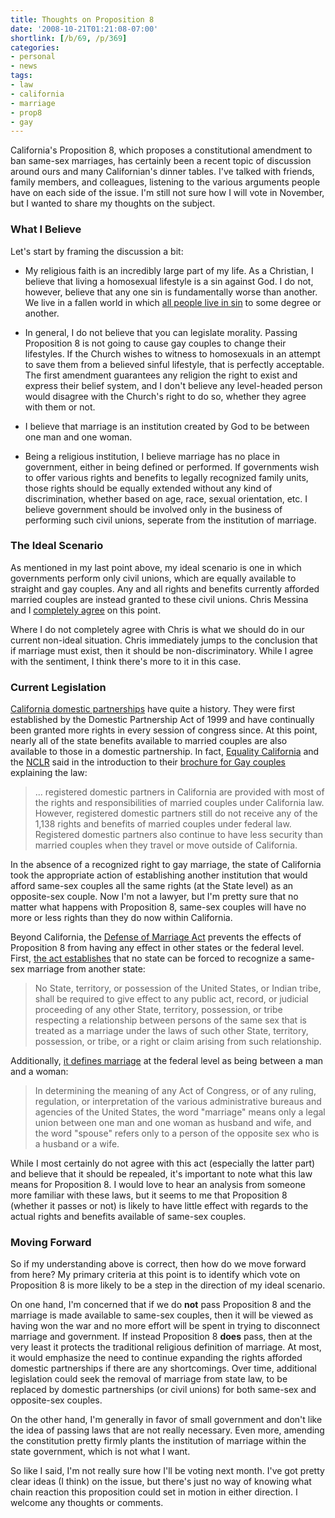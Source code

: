 ```yaml
---
title: Thoughts on Proposition 8
date: '2008-10-21T01:21:08-07:00'
shortlink: [/b/69, /p/369]
categories:
- personal
- news
tags:
- law
- california
- marriage
- prop8
- gay
---
```

California's Proposition 8, which proposes a constitutional amendment to ban same-sex marriages, has certainly been a
recent topic of discussion around ours and many Californian's dinner tables.  I've talked with friends, family members,
and colleagues, listening to the various arguments people have on each side of the issue.  I'm still not sure how I will
vote in November, but I wanted to share my thoughts on the subject.


### What I Believe ###

Let's start by framing the discussion a bit:

  - My religious faith is an incredibly large part of my life.  As a Christian, I believe that living a homosexual
  lifestyle is a sin against God.  I do not, however, believe that any one sin is fundamentally worse than another.  We
  live in a fallen world in which [all people live in sin][] to some degree or another.

  - In general, I do not believe that you can legislate morality.  Passing Proposition 8 is not going to cause gay
  couples to change their lifestyles.  If the Church wishes to witness to homosexuals in an attempt to save them from a
  believed sinful lifestyle, that is perfectly acceptable.  The first amendment guarantees any religion the right to
  exist and express their belief system, and I don't believe any level-headed person would disagree with the Church's
  right to do so, whether they agree with them or not.

  - I believe that marriage is an institution created by God to be between one man and one woman.

  - Being a religious institution, I believe marriage has no place in government, either in being defined or performed.
  If governments wish to offer various rights and benefits to legally recognized family units, those rights should be
  equally extended without any kind of discrimination, whether based on age, race, sexual orientation, etc.  I believe
  government should be involved only in the business of performing such civil unions, seperate from the institution of
  marriage.

[all people live in sin]: http://youversion.com/reader.php?startverse=Rom.3.23


### The Ideal Scenario ###

As mentioned in my last point above, my ideal scenario is one in which governments perform only civil unions, which are
equally available to straight and gay couples.  Any and all rights and benefits currently afforded married couples are
instead granted to these civil unions.  Chris Messina and I [completely agree][] on this point.

Where I do not completely agree with Chris is what we should do in our current non-ideal situation.  Chris immediately
jumps to the conclusion that if marriage must exist, then it should be non-discriminatory.  While I agree with the
sentiment, I think there's more to it in this case.

[completely agree]: http://factoryjoe.com/blog/2008/10/18/my-argument-against-proposition-8/


### Current Legislation ###

[California domestic partnerships][] have quite a history.  They were first established by the Domestic Partnership Act
of 1999 and have continually been granted more rights in every session of congress since.  At this point, nearly all of
the state benefits available to married couples are also available to those in a domestic partnership.  In fact,
[Equality California][] and the [NCLR][] said in the introduction to their [brochure for Gay couples][] explaining the
law:

> ... registered domestic partners in California are provided with most of the rights and responsibilities of married
> couples under California law. However, registered domestic partners still do not receive any of the 1,138 rights and
> benefits of married couples under federal law. Registered domestic partners also continue to have less security than
> married couples when they travel or move outside of California.

In the absence of a recognized right to gay marriage, the state of California took the appropriate action of
establishing another institution that would afford same-sex couples all the same rights (at the State level) as an
opposite-sex couple.  Now I'm not a lawyer, but I'm pretty sure that no matter what happens with Proposition 8, same-sex
couples will have no more or less rights than they do now within California.

Beyond California, the [Defense of Marriage Act][] prevents the effects of Proposition 8 from having any effect in other
states or the federal level.  First, [the act establishes][] that no state can be forced to recognize a same-sex
marriage from another state:

> No State, territory, or possession of the United States, or Indian tribe, shall be required to give effect to any
> public act, record, or judicial proceeding of any other State, territory, possession, or tribe respecting a
> relationship between persons of the same sex that is treated as a marriage under the laws of such other State,
> territory, possession, or tribe, or a right or claim arising from such relationship.

Additionally, [it defines marriage][] at the federal level as being between a man and a woman:

> In determining the meaning of any Act of Congress, or of any ruling, regulation, or interpretation of the various
> administrative bureaus and agencies of the United States, the word "marriage" means only a legal union between one man
> and one woman as husband and wife, and the word "spouse" refers only to a person of the opposite sex who is a husband
> or a wife.

While I most certainly do not agree with this act (especially the latter part) and believe that it should be repealed,
it's important to note what this law means for Proposition 8.  I would love to hear an analysis from someone more
familiar with these laws, but it seems to me that Proposition 8 (whether it passes or not) is likely to have little
effect with regards to the actual rights and benefits available of same-sex couples.

[Equality California]: http://www.eqca.org/
[NCLR]: http://www.nclrights.org/
[brochure for Gay couples]: http://www.eqca.org/atf/cf/%7B687DF34F-6480-4BCD-9C2B-1F33FD8E1294%7D/AB205FAQ.PDF
[California domestic partnerships]: http://en.wikipedia.org/wiki/Domestic_partnership_in_California
[Defense of Marriage Act]: http://en.wikipedia.org/wiki/Defense_of_Marriage_Act
[the act establishes]: http://www.law.cornell.edu/uscode/28/usc_sec_28_00001738---C000-.html
[it defines marriage]: http://www.law.cornell.edu/uscode/1/7.html


### Moving Forward ###

So if my understanding above is correct, then how do we move forward from here?  My primary criteria at this point is to
identify which vote on Proposition 8 is more likely to be a step in the direction of my ideal scenario.

On one hand, I'm concerned that if we do **not** pass Proposition 8 and the marriage is made available to same-sex
couples, then it will be viewed as having won the war and no more effort will be spent in trying to disconnect marriage
and government.  If instead Proposition 8 **does** pass, then at the very least it protects the traditional religious
definition of marriage.  At most, it would emphasize the need to continue expanding the rights afforded domestic
partnerships if there are any shortcomings.  Over time, additional legislation could seek the removal of marriage from
state law, to be replaced by domestic partnerships (or civil unions) for both same-sex and opposite-sex couples.

On the other hand, I'm generally in favor of small government and don't like the idea of passing laws that are not
really necessary.  Even more, amending the constitution pretty firmly plants the institution of marriage within the
state government, which is not what I want.

So like I said, I'm not really sure how I'll be voting next month.  I've got pretty clear ideas (I think) on the issue,
but there's just no way of knowing what chain reaction this proposition could set in motion in either direction.  I
welcome any thoughts or comments.
